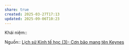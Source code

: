 ```yaml
---
share: true
created: 2025-03-27T17:13
updated: 2025-09-06T10:23
---
```

Khái niệm:: 

Nguồn:: [Lịch sử Kinh tế học (3)- Cơn bão mang tên Keynes](https://vhlinh.substack.com/p/lich-su-kinh-te-hoc-3-con-bao-mang)